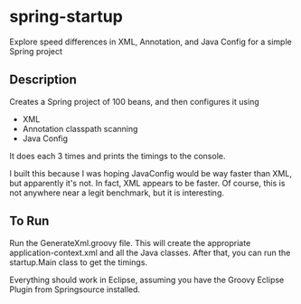spring-startup
==============

Explore speed differences in XML, Annotation, and Java Config for a simple Spring project

Description
-----------
Creates a Spring project of 100 beans, and then configures it using
* XML
* Annotation classpath scanning
* Java Config

It does each 3 times and prints the timings to the console.

I built this because I was hoping JavaConfig would be way faster than XML, but apparently it's not.  In fact, XML appears
to be faster.  Of course, this is not anywhere near a legit benchmark, but it is interesting.

To Run
------
Run the GenerateXml.groovy file.  This will create the appropriate application-context.xml and all the Java classes.
After that, you can run the startup.Main class to get the timings.

Everything should work in Eclipse, assuming you have the Groovy Eclipse Plugin from Springsource installed.
